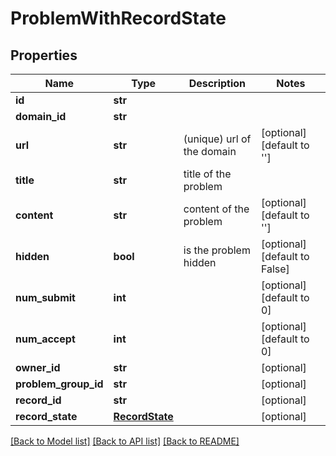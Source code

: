 # ProblemWithRecordState

## Properties
Name | Type | Description | Notes
------------ | ------------- | ------------- | -------------
**id** | **str** |  | 
**domain_id** | **str** |  | 
**url** | **str** | (unique) url of the domain | [optional] [default to '']
**title** | **str** | title of the problem | 
**content** | **str** | content of the problem | [optional] [default to '']
**hidden** | **bool** | is the problem hidden | [optional] [default to False]
**num_submit** | **int** |  | [optional] [default to 0]
**num_accept** | **int** |  | [optional] [default to 0]
**owner_id** | **str** |  | [optional] 
**problem_group_id** | **str** |  | [optional] 
**record_id** | **str** |  | [optional] 
**record_state** | [**RecordState**](RecordState.md) |  | [optional] 

[[Back to Model list]](../README.md#documentation-for-models) [[Back to API list]](../README.md#documentation-for-api-endpoints) [[Back to README]](../README.md)

